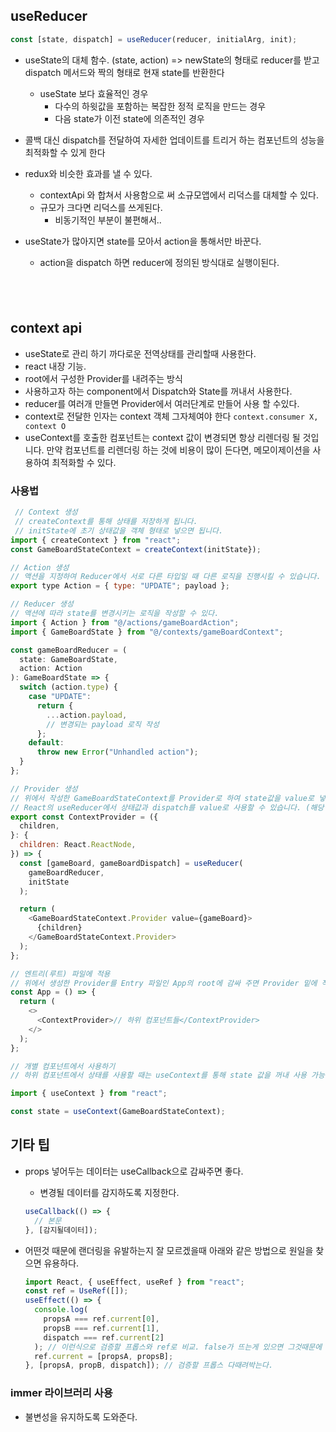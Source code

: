 ## useReducer

```js
const [state, dispatch] = useReducer(reducer, initialArg, init);
```

- useState의 대체 함수. (state, action) => newState의 형태로 reducer를 받고 dispatch 메서드와 짝의 형태로 현재 state를 반환한다
  - useState 보다 효율적인 경우
    - 다수의 하윗값을 포함하는 복잡한 정적 로직을 만드는 경우
    - 다음 state가 이전 state에 의존적인 경우
- 콜백 대신 dispatch를 전달하여 자세한 업데이트를 트리거 하는 컴포넌트의 성능을 최적화할 수 있게 한다
- redux와 비슷한 효과를 낼 수 있다.

  - contextApi 와 합쳐서 사용함으로 써 소규모앱에서 리덕스를 대체할 수 있다.
  - 규모가 크다면 리덕스를 쓰게된다.
    - 비동기적인 부분이 불편해서..

- useState가 많아지면 state를 모아서 action을 통해서만 바꾼다.
  - action을 dispatch 하면 reducer에 정의된 방식대로 실행이된다.

## <br />

## context api

- useState로 관리 하기 까다로운 전역상태를 관리할때 사용한다.
- react 내장 기능.
- root에서 구성한 Provider를 내려주는 방식
- 사용하고자 하는 component에서 Dispatch와 State를 꺼내서 사용한다.
- reducer를 여러개 만들면 Provider에서 여러단계로 만들어 사용 할 수있다.
- context로 전달한 인자는 context 객체 그자체여야 한다 `context.consumer X, context O`
- useContext를 호출한 컴포넌트는 context 값이 변경되면 항상 리렌더링 될 것입니다. 만약 컴포넌트를 리렌더링 하는 것에 비용이 많이 든다면, 메모이제이션을 사용하여 최적화할 수 있다.

### 사용법

```js
 // Context 생성
 // createContext를 통해 상태를 저장하게 됩니다.
 // initState에 초기 상태값을 객체 형태로 넣으면 됩니다.
import { createContext } from "react";
const GameBoardStateContext = createContext(initState});
```

```js
// Action 생성
// 액션을 지정하여 Reducer에서 서로 다른 타입일 때 다른 로직을 진행시킬 수 있습니다.
export type Action = { type: "UPDATE"; payload };
```

```js
// Reducer 생성
// 액션에 따라 state를 변경시키는 로직을 작성할 수 있다.
import { Action } from "@/actions/gameBoardAction";
import { GameBoardState } from "@/contexts/gameBoardContext";

const gameBoardReducer = (
  state: GameBoardState,
  action: Action
): GameBoardState => {
  switch (action.type) {
    case "UPDATE":
      return {
        ...action.payload,
        // 변경되는 payload 로직 작성
      };
    default:
      throw new Error("Unhandled action");
  }
};
```

```js
// Provider 생성
// 위에서 작성한 GameBoardStateContext를 Provider로 하여 state값을 value로 넣습니다.
// React의 useReducer에서 상태값과 dispatch를 value로 사용할 수 있습니다. (해당 예제에서는 state만 Provider로 사용하였지만 중첩된 Provider로 여러 상태를 넣을 수 있습니다.)
export const ContextProvider = ({
  children,
}: {
  children: React.ReactNode,
}) => {
  const [gameBoard, gameBoardDispatch] = useReducer(
    gameBoardReducer,
    initState
  );

  return (
    <GameBoardStateContext.Provider value={gameBoard}>
      {children}
    </GameBoardStateContext.Provider>
  );
};
```

```js
// 엔트리(루트) 파일에 적용
// 위에서 생성한 Provider를 Entry 파일인 App의 root에 감싸 주면 Provider 밑에 작성하는 하위 컴포넌트들에서 상태를 꺼내 사용할 수 있습니다.
const App = () => {
  return (
    <>
      <ContextProvider>// 하위 컴포넌트들</ContextProvider>
    </>
  );
};
```

```js
// 개별 컴포넌트에서 사용하기
// 하위 컴포넌트에서 상태를 사용할 때는 useContext를 통해 state 값을 꺼내 사용 가능합니다.

import { useContext } from "react";

const state = useContext(GameBoardStateContext);
```

## 기타 팁

- props 넣어두는 데이터는 useCallback으로 감싸주면 좋다.

  - 변경될 데이터를 감지하도록 지정한다.

  ```js
  useCallback(() => {
    // 본문
  }, [감지될데이터]);
  ```

- 어떤것 때문에 랜더링을 유발하는지 잘 모르겠을때 아래와 같은 방법으로 원일을 찾으면 유용하다.
  ```js
  import React, { useEffect, useRef } from "react";
  const ref = UseRef([]);
  useEffect(() => {
    console.log(
      propsA === ref.current[0],
      propsB === ref.current[1],
      dispatch === ref.current[2]
    ); // 이런식으로 검증할 프롭스와 ref로 비교. false가 뜨는게 있으면 그것때문에 리랜더링이되는거다.
    ref.current = [propsA, propsB];
  }, [propsA, propB, dispatch]); // 검증할 프롭스 다때려박는다.
  ```

### immer 라이브러리 사용

- 불변성을 유지하도록 도와준다.
